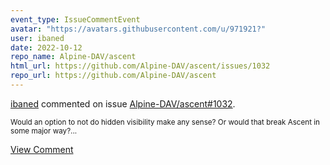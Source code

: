 ```yaml
---
event_type: IssueCommentEvent
avatar: "https://avatars.githubusercontent.com/u/971921?"
user: ibaned
date: 2022-10-12
repo_name: Alpine-DAV/ascent
html_url: https://github.com/Alpine-DAV/ascent/issues/1032
repo_url: https://github.com/Alpine-DAV/ascent
---
```


<a href='https://github.com/ibaned' target='_blank'>ibaned</a> commented on issue <a href='https://github.com/Alpine-DAV/ascent/issues/1032' target='_blank'>Alpine-DAV/ascent#1032</a>.

<small>Would an option to not do hidden visibility make any sense? Or would that break Ascent in some major way?...</small>

<a href='https://github.com/Alpine-DAV/ascent/issues/1032' target='_blank'>View Comment</a>